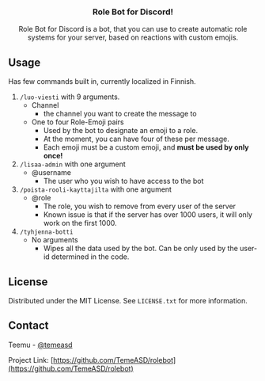 <div id="top"></div>


<!-- PROJECT LOGO -->
<h3 align="center">Role Bot for Discord!</h3>

  <p align="center">
    Role Bot for Discord is a bot, that you can use to create automatic role systems for your server, based on reactions with custom emojis.
  </p>
</div>



<!-- USAGE EXAMPLES -->
## Usage

Has few commands built in, currently localized in Finnish. 

1. `/luo-viesti` with 9 arguments. 
    * Channel
        * the channel you want to create the message to
    * One to four Role-Emoji pairs
        * Used by the bot to designate an emoji to a role. 
        * At the moment, you can have four of these per message. 
        * Each emoji must be a custom emoji, and **must be used by only once!**
2. `/lisaa-admin` with one argument
    * @username
        * The user who you wish to have access to the bot
3. `/poista-rooli-kayttajilta` with one argument
    * @role
        * The role, you wish to remove from every user of the server
        * Known issue is that if the server has over 1000 users, it will only work on the first 1000. 
4. `/tyhjenna-botti`
    * No arguments
        * Wipes all the data used by the bot. Can be only used by the user-id determined in the code. 

## License

Distributed under the MIT License. See `LICENSE.txt` for more information.

<!-- CONTACT -->
## Contact

Teemu - [@temeasd](https://twitter.com/temeasd)

Project Link: [https://github.com/TemeASD/rolebot](https://github.com/TemeASD/rolebot)
